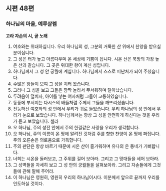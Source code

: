## 시편 48편

### 하나님의 마을, 예루살렘
**고라 자손의 시, 곧 노래**
1. 여호와는 위대하십니다. 우리 하나님의 성, 그분의 거룩한 산 위에서 찬양을 받으실 분이십니다.
2. 그 성은 터가 높고 아름다우며 온 세상에 기쁨이 됩니다. 시온 산은 북방의 가장 높은 산과 같습니다. 그 곳은 위대한 왕이 계신 성입니다.
3. 하나님께서 그 성 안 궁궐에 계십니다. 하나님께서 스스로 피난처가 되어 주셨습니다.
4. 수많은 왕들이 모여 그 성을 치러 왔습니다.
5. 그러나 그 성을 보고 그들은 깜짝 놀라서 무서워하며 달아났습니다.
6. 두려움이 덮치자, 아이를 낳는 여자처럼 그들이 고통하였습니다.
7. 동풍에 부서지는 다시스의 배들처럼 주께서 그들을 깨뜨리셨습니다.
8. 전능하신 여호와의 성 안에서 우리가 귀로 들었습니다. 우리 하나님의 성 안에서 우리가 눈으로 보았습니다. 하나님께서는 항상 그 성을 안전하게 하신다는 것을 우리가 듣고 보았습니다. 셀라
9. 오 하나님, 주의 성전 안에서 주의 한결같은 사랑을 우리가 생각합니다.
10. 오 하나님, 주의 이름이 온 땅에 알려진 것처럼 주를 향한 찬양이 온 땅에 퍼집니다. 주의 오른손은 의로움으로 가득합니다.
11. 주의 판단은 항상 바르기 때문에 시온 산이 즐거워하며 유다의 온 동네가 기뻐합니다.
12. 너희는 시온을 둘러보고, 그 주위를 걸어 보아라. 그리고 그 망대들을 세어 보아라.
13. 그 성벽들을 자세히 보고 그 성 안의 궁궐들을 살펴보아라. 그리고 자손들에게 그것들에 관해 말해 주어라.
14. 이 하나님은 영원히, 영원히 우리의 하나님이시다. 이분께서 앞으로 끝까지 우리를 인도하실 것이다.